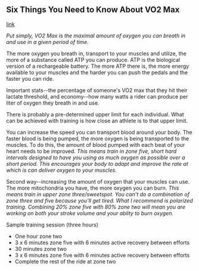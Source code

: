 ## Six Things You Need to Know About VO2 Max
[link](https://roadcyclinguk.com/how-to/six-things-need-know-vo2-max.htm://roadcyclinguk.com/how-to/six-things-need-know-vo2-max.html)

*Put simply, VO2 Max is the maximal amount of oxygen you can breath in and use in a given period of time.*

The more oxygen you breath in, transport to your muscles and utilize, the more of a substance called ATP you can produce. ATP is the biological version of a rechargeable battery. The more ATP there is, the more energy available to your muscles and the harder you can push the pedals and the faster you can ride.

Important stats--the percentage of someone's VO2 max that they hit their lactate threshold, and economy--how many watts a rider can produce per liter of oxygen they breath in and use.

There is probably a pre-determined upper limit for each individual. What can be achieved with training is how close an athlete is to that upper limit.

You can increase the speed you can transport blood around your body. The faster blood is being pumped, the more oxygen is being transported to the muscles. To do this, the amount of blood pumped with each beat of your heart needs to be improved. *This means train in zone five, short hard intervals designed to have you using as much oxygen as possible over a short period. This encourages your body to adapt and improve the rate at which is can deliver oxygen to your muscles.*

Second way--increasing the amount of oxygen that your muscles can use. The more mitochondria you have, the more oxygen you can burn. *This means train in upper zone three/sweetspot. You can't do a combination of zone three and five because you'll get tired. What I recommend is polarized training. Combining 20% zone five with 80% zone two will mean you are working on both your stroke volume and your ablity to burn oxygen.*

Sample training session (three hours)

- One hour zone two
- 3 x 6 minutes zone five with 6 minutes active recovery between efforts
- 30 minutes zone two
- 3 x 6 minutes zone five with 6 minutes active recovery between efforts
- Complete the rest of the ride at zone two

